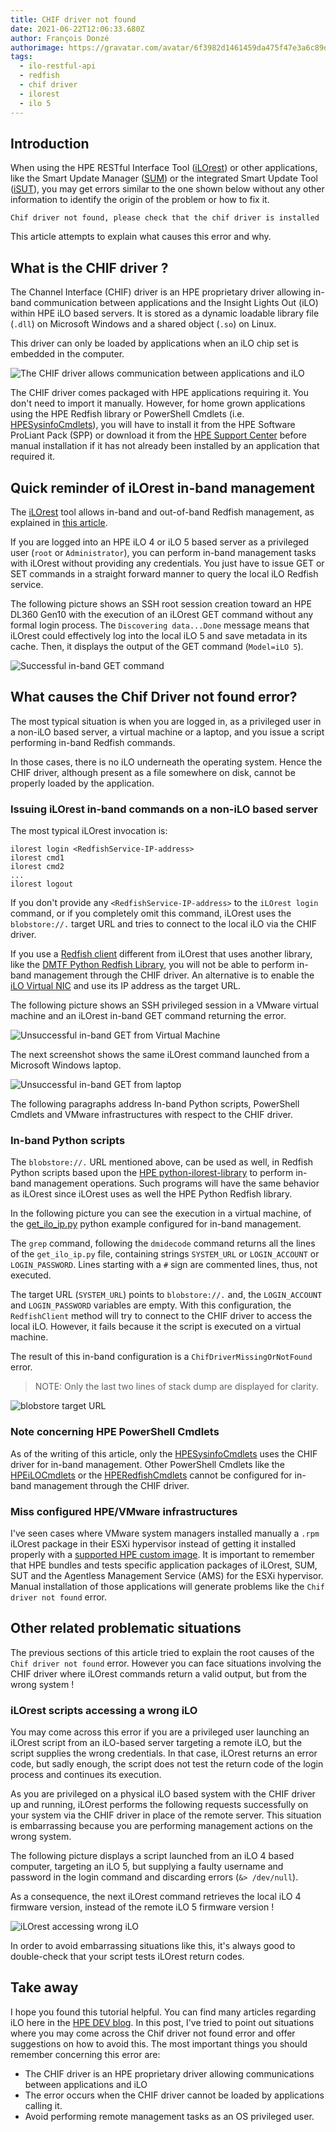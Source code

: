 ```yaml
---
title: CHIF driver not found
date: 2021-06-22T12:06:33.680Z
author: François Donzé
authorimage: https://gravatar.com/avatar/6f3982d1461459da475f47e3a6c89d1d?s=192
tags:
  - ilo-restful-api
  - redfish
  - chif driver
  - ilorest
  - ilo 5
---
```

## Introduction

When using the HPE RESTful Interface Tool ([iLOrest](http://hpe.com/info/resttool)) or other applications, like the Smart Update Manager ([SUM](https://www.hpe.com/us/en/servers/smart-update.html)) or the integrated Smart Update Tool ([iSUT](https://support.hpe.com/hpesc/public/docDisplay?docLocale=en_US&docId=emr_na-a00068223en_us)), you may get errors similar to the one shown below without any other information to identify the origin of the problem or how to fix it.

`Chif driver not found, please check that the chif driver is installed`

This article attempts to explain what causes this error and why.

## What is the CHIF driver ?

The Channel Interface (CHIF) driver is an HPE proprietary driver allowing in-band communication between applications and the Insight Lights Out (iLO) within HPE iLO based servers. It is stored as a dynamic loadable library file (`.dll`) on Microsoft Windows and a shared object (`.so`) on Linux.

This driver can only be loaded by applications when an iLO chip set is embedded in the computer.

![The CHIF driver allows communication between applications and iLO](/img/chifdriver.png "The CHIF driver allows communication between applications and iLO")

The CHIF driver comes packaged with HPE applications requiring it. You don't need to import it manually. However, for home grown applications using the HPE Redfish library or PowerShell Cmdlets (i.e. [HPESysinfoCmdlets](https://www.powershellgallery.com/packages?q=HPESysinfoCmdlets)), you will have to  install it from the HPE Software ProLiant Pack (SPP) or download it from the [HPE Support Center](https://internal.support.hpe.com/hpesc/public/km/search#q=ilo%205%20channel%20interface%20driver&t=DriversandSoftware&sort=relevancy&numberOfResults=25) before manual installation if it has not already been installed by an application that required it. 

## Quick reminder of iLOrest in-band management

The [iLOrest](http://hpe.com/info/resttool) tool allows in-band and out-of-band Redfish management, as explained in [this article](https://developer.hpe.com/blog/managing-ilo-sessions-with-redfish/).

If you are logged into an HPE iLO 4 or iLO 5 based server as a privileged user (`root` or `Administrator`), you can perform in-band management tasks with iLOrest without providing any credentials. You just have to issue GET or SET commands in a straight forward manner to query the local iLO Redfish service.

The following picture shows an SSH root session creation toward an HPE DL360 Gen10 with the execution of an iLOrest GET command without any formal login process. The `Discovering data...Done` message means that iLOrest could effectively log into the local iLO 5 and save metadata in its cache. Then, it displays the output of the GET command (`Model=iLO 5`).

![Successful in-band GET command](/img/successfulinbandget.png "Successful in-band GET command")

## What causes the Chif Driver not found error?

The most typical situation is when you are logged in, as a privileged user in a non-iLO based server, a virtual machine or a laptop, and you issue a script performing in-band Redfish commands.

In those cases, there is no iLO underneath the operating system. Hence the CHIF driver, although present as a file somewhere on disk, cannot be properly loaded by the application.

### Issuing iLOrest in-band commands on a non-iLO based server

The most typical iLOrest invocation is:

```shell
ilorest login <RedfishService-IP-address>
ilorest cmd1
ilorest cmd2
...
ilorest logout
```

If you don't provide any `<RedfishService-IP-address>` to the `iLOrest login` command, or if you completely omit this command, iLOrest uses the `blobstore://.` target URL and tries to connect to the local iLO via the CHIF driver.

If you use a [Redfish client](https://youtu.be/ur9UKRV_0S8) different from iLOrest that uses another library, like the [DMTF Python Redfish Library](https://github.com/DMTF/python-redfish-library), you will not be able to perform in-band management through the CHIF driver. An alternative is to enable the [iLO Virtual NIC](https://www.youtube.com/watch?v=KM1FZ-AlctA) and use its IP address as the target URL.

The following picture shows an SSH privileged session in a VMware virtual machine and an iLOrest in-band GET command returning the error. 

![Unsuccessful in-band GET from Virtual Machine](/img/unsuccessfulinbandgetinvm.png "Unsuccessful in-band GET from Virtual Machine")

The next screenshot shows the same iLOrest command launched from a Microsoft Windows laptop.

![Unsuccessful in-band GET from laptop](/img/unsuccessfulinbandgetinwinlaptop.png "Unsuccessful in-band GET from laptop")

The following paragraphs address In-band Python scripts, PowerShell Cmdlets and VMware infrastructures with respect to the CHIF driver. 

### In-band Python scripts

The `blobstore://.` URL mentioned above, can be used as well, in Redfish Python scripts based upon the [HPE python-ilorest-library](https://github.com/HewlettPackard/python-ilorest-library) to perform in-band management operations. Such programs will have the same behavior as iLOrest since iLOrest uses as well the HPE Python Redfish library. 

In the following picture you can see the execution in a virtual machine, of the [get_ilo_ip.py](https://github.com/HewlettPackard/python-ilorest-library/blob/master/examples/Redfish/get_ilo_ip.py) python example configured for in-band management.

The `grep` command, following the `dmidecode` command returns all the lines of the `get_ilo_ip.py` file, containing strings `SYSTEM_URL` or `LOGIN_ACCOUNT` or `LOGIN_PASSWORD`. Lines starting with a `#` sign are commented lines, thus, not executed.

The target URL (`SYSTEM_URL`) points to `blobstore://.` and, the `LOGIN_ACCOUNT` and `LOGIN_PASSWORD` variables are empty. With this configuration, the `RedfishClient` method will try to connect to the CHIF driver to access the local iLO. However, it fails because it the script is executed on a virtual machine.

The result of this in-band configuration is a `ChifDriverMissingOrNotFound` error. 

> NOTE: Only the last two lines of stack dump are displayed for clarity.

![blobstore target URL](/img/blobstoretarget.png "blobstore target URL")

### Note concerning HPE PowerShell Cmdlets

 As of the writing of this article, only the [HPESysinfoCmdlets](https://www.powershellgallery.com/packages?q=HPESysinfoCmdlets) uses the CHIF driver for in-band management. Other PowerShell Cmdlets like the [HPEiLOCmdlets](https://www.powershellgallery.com/packages/HPEiLOCmdlets/) or the [HPERedfishCmdlets](https://www.powershellgallery.com/packages/HPERedfishCmdlets/) cannot be configured for in-band management through the CHIF driver.

### Miss configured HPE/VMware infrastructures

I've seen cases where VMware system managers installed manually a `.rpm` iLOrest package in their ESXi hypervisor instead of getting it installed properly with a [supported HPE custom image](https://vibsdepot.hpe.com/). It is important to remember that HPE bundles and tests specific application packages of iLOrest, SUM, SUT and the Agentless Management Service (AMS) for the ESXi hypervisor. Manual installation of those applications will generate problems like the `Chif driver not found` error.

## Other related problematic situations

The previous sections of this article tried to explain the root causes of the `Chif driver not found` error. However you can face situations involving the CHIF driver where iLOrest commands return a valid output, but from the wrong system !

### iLOrest scripts accessing a wrong iLO

You may come across this error if you are a privileged user launching an iLOrest script from an iLO-based server targeting a remote iLO, but the script supplies the wrong credentials. In that case, iLOrest returns an error code, but sadly enough, the script does not test the return code of the login process and continues its execution. 

As you are privileged on a physical iLO based system with the CHIF driver up and running, iLOrest performs the following requests successfully on your system via the CHIF driver in place of the remote server. This situation is embarrassing because you are performing management actions on the wrong system.

The following picture displays a script launched from an iLO 4 based computer, targeting an iLO 5, but supplying a faulty username and password in the login command and discarding errors (`&> /dev/null`).

As a consequence, the next iLOrest command retrieves the local iLO 4 firmware version, instead of the remote iLO 5 firmware version ! 

![iLOrest accessing wrong iLO](/img/wrongchif.png "iLOrest accessing wrong iLO")

In order to avoid embarrassing situations like this, it's always good to double-check that your script tests iLOrest return codes.

## Take away

I hope you found this tutorial helpful. You can find many articles regarding iLO here in the [HPE DEV blog](https://developer.hpe.com/blog/). In this post, I've tried to point out situations where you may come across the Chif driver not found error and offer suggestions on how to avoid this. The most important things you should remember concerning this error are: 

* The CHIF driver is an HPE proprietary driver allowing communications between applications and iLO
* The error occurs when the CHIF driver cannot be loaded by applications calling it.
* Avoid performing remote management tasks as an OS privileged user.